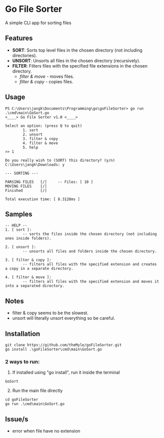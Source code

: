 # Go File Sorter

A simple CLI app for sorting files

## Features

- **SORT**: Sorts top level files in the chosen directory (not including directories).
- **UNSORT**: Unsorts all files in the chosen directory (recursively).
- **FILTER**: Filters files with the specified file extensions in the chosen directory.
  - *filter & move* - moves files.
  - *filter & copy* - copies files.

## Usage
```
PS C:\Users\jangk\Documents\Programming\go\goFileSorter> go run .\cmd\main\GoSort.go
<____> Go File Sorter v1.0 <____>

Select an option: (press Q to quit)
        1. sort
        2. unsort
        3. filter & copy
        4. filter & move
        5. help
>> 1

Do you really wish to (SORT) this directory? (y/n)
C:\Users\jangk\Downloads: y

--- SORTING ---

PARSING FILES   [/]     -- Files: [ 10 ]
MOVING FILES    [/]
Finished        [/]

Total execution time: [ 8.3128ms ]
````

## Samples
``` 
-- HELP --
1. [ sort ]:
        -- sorts the files inside the chosen directory (not including ones inside folders).

2. [ unsort ]:
        -- unsorts all files and folders inside the chosen directory.

3. [ filter & copy ]:
        -- filters all files with the specified extension and creates a copy in a separate directory.

4. [ filter & move ]:
        -- filters all files with the specified extension and moves it into a separated directory.
```

## Notes
- filter & copy seems to be the slowest.
- unsort will literally unsort everything so be careful.

## Installation
```
git clone https://github.com/theMyle/goFileSorter.git
go install .\goFileSorter\cmd\main\GoSort.go
```

### 2 ways to run:
1. If installed using "go install", run it inside the terminal
```
GoSort
```
2. Run the main file directly
```
cd goFileSorter
go run .\cmd\main\GoSort.go
```

## Issue/s
- error when file have no extension




